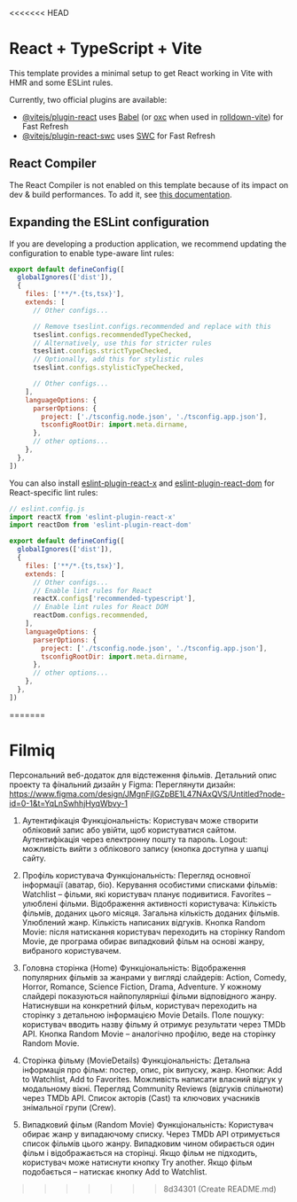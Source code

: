 <<<<<<< HEAD
# React + TypeScript + Vite

This template provides a minimal setup to get React working in Vite with HMR and some ESLint rules.

Currently, two official plugins are available:

- [@vitejs/plugin-react](https://github.com/vitejs/vite-plugin-react/blob/main/packages/plugin-react) uses [Babel](https://babeljs.io/) (or [oxc](https://oxc.rs) when used in [rolldown-vite](https://vite.dev/guide/rolldown)) for Fast Refresh
- [@vitejs/plugin-react-swc](https://github.com/vitejs/vite-plugin-react/blob/main/packages/plugin-react-swc) uses [SWC](https://swc.rs/) for Fast Refresh

## React Compiler

The React Compiler is not enabled on this template because of its impact on dev & build performances. To add it, see [this documentation](https://react.dev/learn/react-compiler/installation).

## Expanding the ESLint configuration

If you are developing a production application, we recommend updating the configuration to enable type-aware lint rules:

```js
export default defineConfig([
  globalIgnores(['dist']),
  {
    files: ['**/*.{ts,tsx}'],
    extends: [
      // Other configs...

      // Remove tseslint.configs.recommended and replace with this
      tseslint.configs.recommendedTypeChecked,
      // Alternatively, use this for stricter rules
      tseslint.configs.strictTypeChecked,
      // Optionally, add this for stylistic rules
      tseslint.configs.stylisticTypeChecked,

      // Other configs...
    ],
    languageOptions: {
      parserOptions: {
        project: ['./tsconfig.node.json', './tsconfig.app.json'],
        tsconfigRootDir: import.meta.dirname,
      },
      // other options...
    },
  },
])
```

You can also install [eslint-plugin-react-x](https://github.com/Rel1cx/eslint-react/tree/main/packages/plugins/eslint-plugin-react-x) and [eslint-plugin-react-dom](https://github.com/Rel1cx/eslint-react/tree/main/packages/plugins/eslint-plugin-react-dom) for React-specific lint rules:

```js
// eslint.config.js
import reactX from 'eslint-plugin-react-x'
import reactDom from 'eslint-plugin-react-dom'

export default defineConfig([
  globalIgnores(['dist']),
  {
    files: ['**/*.{ts,tsx}'],
    extends: [
      // Other configs...
      // Enable lint rules for React
      reactX.configs['recommended-typescript'],
      // Enable lint rules for React DOM
      reactDom.configs.recommended,
    ],
    languageOptions: {
      parserOptions: {
        project: ['./tsconfig.node.json', './tsconfig.app.json'],
        tsconfigRootDir: import.meta.dirname,
      },
      // other options...
    },
  },
])
```
=======
# Filmiq
Персональний веб-додаток для відстеження фільмів.
Детальний опис проекту та фінальний дизайн у Figma:
Переглянути дизайн:   https://www.figma.com/design/JMgnFjIGZpBE1L47NAxQVS/Untitled?node-id=0-1&t=YqLnSwhhjHyqWbvy-1

1. Аутентифікація 
Функціональність:
Користувач може створити обліковий запис або увійти, щоб користуватися сайтом.
Аутентифікація через електронну пошту та пароль.
Logout: можливість вийти з облікового запису (кнопка доступна у шапці сайту.

3. Профіль користувача
Функціональність:
Перегляд основної інформації (аватар, біо).
Керування особистими списками фільмів:
Watchlist – фільми, які користувач планує подивитися.
Favorites – улюблені фільми.
Відображення активності користувача:
Кількість фільмів, доданих цього місяця.
Загальна кількість доданих фільмів.
Улюблений жанр.
Кількість написаних відгуків.
Кнопка Random Movie: після натискання користувач переходить на сторінку Random Movie, де програма обирає випадковий фільм на основі жанру, вибраного користувачем.

4. Головна сторінка (Home)
Функціональність:
Відображення популярних фільмів за жанрами у вигляді слайдерів:
 Action, Comedy, Horror, Romance, Science Fiction, Drama, Adventure.
У кожному слайдері показуються найпопулярніші фільми відповідного жанру.
Натиснувши на конкретний фільм, користувач переходить на сторінку з детальною інформацією Movie Details.
Поле пошуку: користувач вводить назву фільму й отримує результати через TMDb API.
Кнопка Random Movie – аналогічно профілю, веде на сторінку Random Movie.

5. Сторінка фільму (MovieDetails)
Функціональність:
Детальна інформація про фільм: постер, опис, рік випуску, жанр.
Кнопки: Add to Watchlist, Add to Favorites.
Можливість написати власний відгук у модальному вікні.
Перегляд Community Reviews (відгуків спільноти) через TMDb API.
Список акторів (Cast) та ключових учасників знімальної групи (Crew).

6. Випадковий фільм (Random Movie)
Функціональність:
Користувач обирає жанр у випадаючому списку.
Через TMDb API отримується список фільмів цього жанру.
Випадковим чином обирається один фільм і відображається на сторінці.
Якщо фільм не підходить, користувач може натиснути кнопку Try another.
Якщо фільм подобається – натискає кнопку Add to Watchlist.


>>>>>>> 8d34301 (Create README.md)
